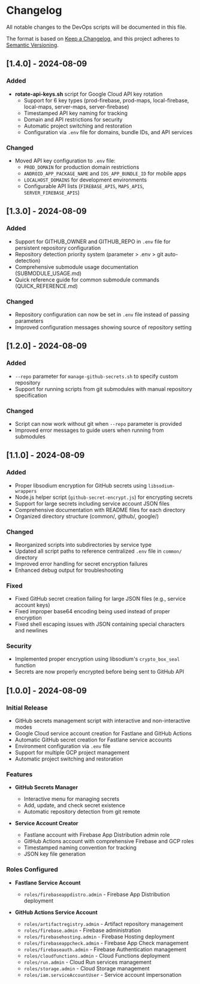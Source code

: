 # Changelog

All notable changes to the DevOps scripts will be documented in this file.

The format is based on [Keep a Changelog](https://keepachangelog.com/en/1.0.0/),
and this project adheres to [Semantic Versioning](https://semver.org/spec/v2.0.0.html).

## [1.4.0] - 2024-08-09

### Added

- **rotate-api-keys.sh** script for Google Cloud API key rotation
  - Support for 6 key types (prod-firebase, prod-maps, local-firebase, local-maps, server-maps, server-firebase)
  - Timestamped API key naming for tracking
  - Domain and API restrictions for security
  - Automatic project switching and restoration
  - Configuration via `.env` file for domains, bundle IDs, and API services

### Changed

- Moved API key configuration to `.env` file:
  - `PROD_DOMAIN` for production domain restrictions
  - `ANDROID_APP_PACKAGE_NAME` and `IOS_APP_BUNDLE_ID` for mobile apps
  - `LOCALHOST_DOMAINS` for development environments
  - Configurable API lists (`FIREBASE_APIS`, `MAPS_APIS`, `SERVER_FIREBASE_APIS`)

## [1.3.0] - 2024-08-09

### Added

- Support for GITHUB_OWNER and GITHUB_REPO in `.env` file for persistent repository configuration
- Repository detection priority system (parameter > .env > git auto-detection)
- Comprehensive submodule usage documentation (SUBMODULE_USAGE.md)
- Quick reference guide for common submodule commands (QUICK_REFERENCE.md)

### Changed

- Repository configuration can now be set in `.env` file instead of passing parameters
- Improved configuration messages showing source of repository setting

## [1.2.0] - 2024-08-09

### Added

- `--repo` parameter for `manage-github-secrets.sh` to specify custom repository
- Support for running scripts from git submodules with manual repository specification

### Changed

- Script can now work without git when `--repo` parameter is provided
- Improved error messages to guide users when running from submodules

## [1.1.0] - 2024-08-09

### Added

- Proper libsodium encryption for GitHub secrets using `libsodium-wrappers`
- Node.js helper script (`github-secret-encrypt.js`) for encrypting secrets
- Support for large secrets including service account JSON files
- Comprehensive documentation with README files for each directory
- Organized directory structure (common/, github/, google/)

### Changed

- Reorganized scripts into subdirectories by service type
- Updated all script paths to reference centralized `.env` file in `common/` directory
- Improved error handling for secret encryption failures
- Enhanced debug output for troubleshooting

### Fixed

- Fixed GitHub secret creation failing for large JSON files (e.g., service account keys)
- Fixed improper base64 encoding being used instead of proper encryption
- Fixed shell escaping issues with JSON containing special characters and newlines

### Security

- Implemented proper encryption using libsodium's `crypto_box_seal` function
- Secrets are now properly encrypted before being sent to GitHub API

## [1.0.0] - 2024-08-09

### Initial Release

- GitHub secrets management script with interactive and non-interactive modes
- Google Cloud service account creation for Fastlane and GitHub Actions
- Automatic GitHub secret creation for Fastlane service accounts
- Environment configuration via `.env` file
- Support for multiple GCP project management
- Automatic project switching and restoration

### Features

- **GitHub Secrets Manager**
  - Interactive menu for managing secrets
  - Add, update, and check secret existence
  - Automatic repository detection from git remote

- **Service Account Creator**
  - Fastlane account with Firebase App Distribution admin role
  - GitHub Actions account with comprehensive Firebase and GCP roles
  - Timestamped naming convention for tracking
  - JSON key file generation

### Roles Configured

- **Fastlane Service Account**
  - `roles/firebaseappdistro.admin` - Firebase App Distribution deployment

- **GitHub Actions Service Account**
  - `roles/artifactregistry.admin` - Artifact repository management
  - `roles/firebase.admin` - Firebase administration
  - `roles/firebasehosting.admin` - Firebase Hosting deployment
  - `roles/firebaseappcheck.admin` - Firebase App Check management
  - `roles/firebaseauth.admin` - Firebase Authentication management
  - `roles/cloudfunctions.admin` - Cloud Functions deployment
  - `roles/run.admin` - Cloud Run services management
  - `roles/storage.admin` - Cloud Storage management
  - `roles/iam.serviceAccountUser` - Service account impersonation
